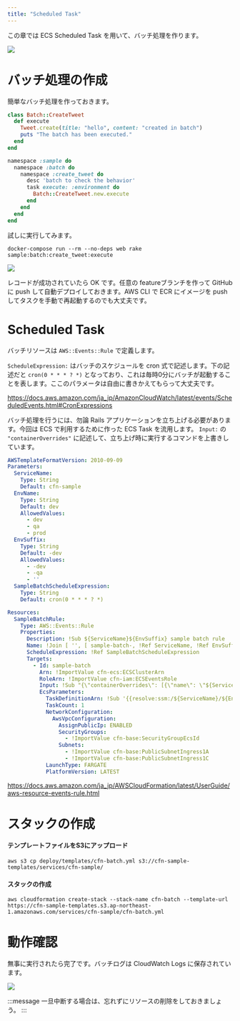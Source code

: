 ```yaml
---
title: "Scheduled Task"
---
```


この章では ECS Scheduled Task を用いて、バッチ処理を作ります。

![](https://storage.googleapis.com/zenn-user-upload/03eb3b2bce18-20220508.png)

# バッチ処理の作成

簡単なバッチ処理を作っておきます。

~~~rb:app/models/batch/create_tweet.rb
class Batch::CreateTweet
  def execute
    Tweet.create(title: "hello", content: "created in batch")
    puts "The batch has been executed."
  end
end 
~~~

~~~rb:lib/tasks/sample/batch.rake
namespace :sample do
  namespace :batch do
    namespace :create_tweet do
      desc 'batch to check the behavior'
      task execute: :environment do
        Batch::CreateTweet.new.execute
      end
    end
  end
end 
~~~

試しに実行してみます。

~~~
docker-compose run --rm --no-deps web rake sample:batch:create_tweet:execute
~~~

![](https://storage.googleapis.com/zenn-user-upload/fcdd079a7e11-20220508.png)

レコードが成功されていたら OK です。任意の featureブランチを作って GitHub に push して自動デプロイしておきます。AWS CLI で ECR にイメージを push してタスクを手動で再起動するのでも大丈夫です。

# Scheduled Task

バッチリソースは `AWS::Events::Rule` で定義します。

`ScheduleExpression:` はバッチのスケジュールを cron 式で記述します。下の記述だと 
`cron(0 * * * ? *)` となっており、これは毎時0分にバッチが起動することを表します。ここのパラメータは自由に書きかえてもらって大丈夫です。

https://docs.aws.amazon.com/ja_jp/AmazonCloudWatch/latest/events/ScheduledEvents.html#CronExpressions

バッチ処理を行うには、勿論 Rails アプリケーションを立ち上げる必要があります。今回は ECS で利用するために作った ECS Task を流用します。 `Input:` の `"containerOverrides"` に記述して、立ち上げ時に実行するコマンドを上書きしています。

~~~yml:deploy/templates/cfn-batch.yml
AWSTemplateFormatVersion: 2010-09-09
Parameters:
  ServiceName:
    Type: String
    Default: cfn-sample
  EnvName:
    Type: String
    Default: dev
    AllowedValues:
      - dev
      - qa
      - prod
  EnvSuffix:
    Type: String
    Default: -dev
    AllowedValues:
      - -dev
      - -qa
      - ''
  SampleBatchScheduleExpression:
    Type: String
    Default: cron(0 * * * ? *)

Resources:
  SampleBatchRule:
    Type: AWS::Events::Rule
    Properties:
      Description: !Sub ${ServiceName}${EnvSuffix} sample batch rule
      Name: !Join [ '', [ sample-batch-, !Ref ServiceName, !Ref EnvSuffix ] ]
      ScheduleExpression: !Ref SampleBatchScheduleExpression
      Targets:
        - Id: sample-batch
          Arn: !ImportValue cfn-ecs:ECSClusterArn
          RoleArn: !ImportValue cfn-iam:ECSEventsRole
          Input: !Sub "{\"containerOverrides\": [{\"name\": \"${ServiceName}${EnvSuffix}\",\"command\": [\"bundle\", \"exec\", \"rake\", \"sample:batch:create_tweet:execute\"]}]}"
          EcsParameters:
            TaskDefinitionArn: !Sub '{{resolve:ssm:/${ServiceName}/${EnvName}/ECSTaskDefinitionArn}}'
            TaskCount: 1
            NetworkConfiguration:
              AwsVpcConfiguration:
                AssignPublicIp: ENABLED
                SecurityGroups: 
                  - !ImportValue cfn-base:SecurityGroupEcsId
                Subnets:
                  - !ImportValue cfn-base:PublicSubnetIngress1A
                  - !ImportValue cfn-base:PublicSubnetIngress1C
            LaunchType: FARGATE
            PlatformVersion: LATEST
~~~

https://docs.aws.amazon.com/ja_jp/AWSCloudFormation/latest/UserGuide/aws-resource-events-rule.html

# スタックの作成

#### テンプレートファイルをS3にアップロード
~~~
aws s3 cp deploy/templates/cfn-batch.yml s3://cfn-sample-templates/services/cfn-sample/
~~~

#### スタックの作成

~~~
aws cloudformation create-stack --stack-name cfn-batch --template-url https://cfn-sample-templates.s3.ap-northeast-1.amazonaws.com/services/cfn-sample/cfn-batch.yml
~~~



# 動作確認

無事に実行されたら完了です。バッチログは CloudWatch Logs に保存されています。

![](https://storage.googleapis.com/zenn-user-upload/d6d6003ee63d-20220508.png)

:::message 
一旦中断する場合は、忘れずにリソースの削除をしておきましょう。
:::